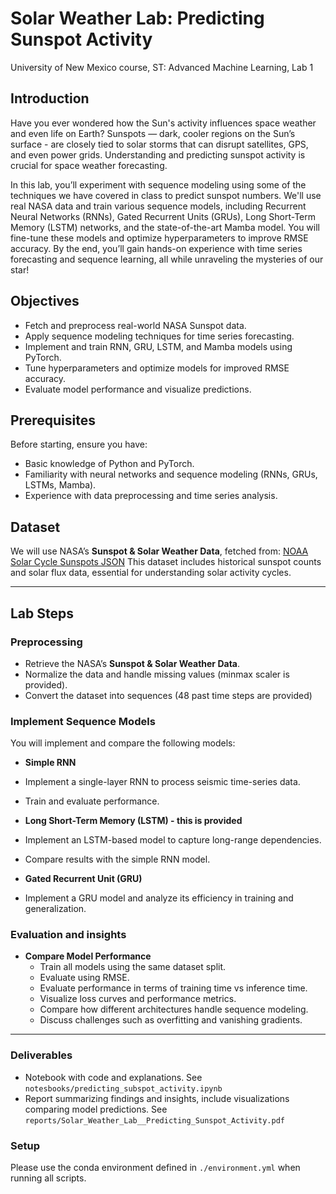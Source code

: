 # Solar Weather Lab: Predicting Sunspot Activity
University of New Mexico course, ST: Advanced Machine Learning, Lab 1

## Introduction
Have you ever wondered how the Sun's activity influences space weather and even life on Earth? Sunspots — dark, cooler regions on the Sun’s surface - are closely tied to solar storms that can disrupt satellites, GPS, and even power grids. Understanding and predicting sunspot activity is crucial for space weather forecasting.

In this lab, you’ll experiment with sequence modeling using some of the techniques we have covered in class to predict sunspot numbers. We'll use real NASA data and train various sequence models, including Recurrent Neural Networks (RNNs), Gated Recurrent Units (GRUs), Long Short-Term Memory (LSTM) networks, and the state-of-the-art Mamba model. You will fine-tune these models and optimize hyperparameters to improve RMSE accuracy. By the end, you’ll gain hands-on experience with time series forecasting and sequence learning, all while unraveling the mysteries of our star!

## Objectives
- Fetch and preprocess real-world NASA Sunspot data.
- Apply sequence modeling techniques for time series forecasting.
- Implement and train RNN, GRU, LSTM, and Mamba models using PyTorch.
- Tune hyperparameters and optimize models for improved RMSE accuracy.
- Evaluate model performance and visualize predictions.

## Prerequisites
Before starting, ensure you have:
- Basic knowledge of Python and PyTorch.
- Familiarity with neural networks and sequence modeling (RNNs, GRUs, LSTMs, Mamba).
- Experience with data preprocessing and time series analysis.

## Dataset
We will use NASA’s **Sunspot & Solar Weather Data**, fetched from:
[NOAA Solar Cycle Sunspots JSON](https://services.swpc.noaa.gov/json/solar-cycle/sunspots.json)
This dataset includes historical sunspot counts and solar flux data, essential for understanding solar activity cycles.

---

## Lab Steps

### Preprocessing
   - Retrieve the NASA’s **Sunspot & Solar Weather Data**.  
   - Normalize the data and handle missing values (minmax scaler is provided).  
   - Convert the dataset into sequences (48 past time steps are provided)


### Implement Sequence Models

You will implement and compare the following models:

- **Simple RNN**
 - Implement a single-layer RNN to process seismic time-series data.
 - Train and evaluate performance.

- **Long Short-Term Memory (LSTM) - this is provided**
 - Implement an LSTM-based model to capture long-range dependencies.
 - Compare results with the simple RNN model.

- **Gated Recurrent Unit (GRU)**
 - Implement a GRU model and analyze its efficiency in training and generalization.


### Evaluation and insights
- **Compare Model Performance**  
   - Train all models using the same dataset split.  
   - Evaluate using RMSE.
   - Evaluate performance in terms of training time vs inference time.
   - Visualize loss curves and performance metrics.
   - Compare how different architectures handle sequence modeling.
   - Discuss challenges such as overfitting and vanishing gradients.


---

### **Deliverables**
- Notebook with code and explanations. See `notesbooks/predicting_subspot_activity.ipynb`
- Report summarizing findings and insights, include visualizations comparing model predictions. See `reports/Solar_Weather_Lab__Predicting_Sunspot_Activity.pdf`

### **Setup**
Please use the conda environment defined in `./environment.yml` when running all scripts.